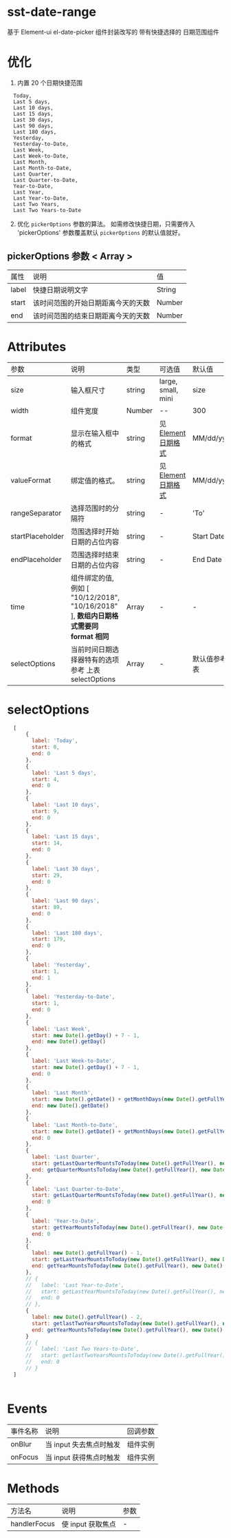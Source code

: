 # sst-date-range 
基于 Element-ui el-date-picker 组件封装改写的 带有快捷选择的 日期范围组件

# 优化
1. 内置 20 个日期快捷范围
```
  Today,
  Last 5 days,
  Last 10 days, 
  Last 15 days, 
  Last 30 days,
  Last 90 days,
  Last 180 days,
  Yesterday,
  Yesterday-to-Date,
  Last Week,
  Last Week-to-Date,
  Last Month,
  Last Month-to-Date,
  Last Quarter,
  Last Quarter-to-Date,
  Year-to-Date,
  Last Year,
  Last Year-to-Date,
  Last Two Years,
  Last Two Years-to-Date
``` 

2. 优化 `pickerOptions` 参数的算法。 如需修改快捷日期，只需要传入 'pickerOptions' 参数覆盖默认 `pickerOptions` 的默认值就好。

## pickerOptions 参数  < Array >
<table>
  <theader>
    <tr>
      <td>属性</td>
      <td>说明</td>
      <td>值</td>
    </tr>
  </theader>
  <tbody>
    <tr>
      <td>label</td>
      <td>快捷日期说明文字</td>
      <td>String</td>
    </tr>
    <tr>
      <td>start</td>
      <td>该时间范围的开始日期距离今天的天数</td>
      <td>Number</td>
    </tr>
     <tr>
        <td>end</td>
        <td>该时间范围的结束日期距离今天的天数</td>
        <td>Number</td>
      </tr>
  </tbody>
</table>


# Attributes

<table>
  <theader>
    <tr>
      <td>参数</td>
      <td>说明</td>
      <td>类型</td>
      <td>可选值</td>
      <td>默认值</td>
    </tr>
  </theader>
  <tbody>
    <tr>
      <td>size</td>
      <td>输入框尺寸</td>
      <td>string</td>
      <td>large, small, mini</td>
      <td>size</td>
    </tr>
    <tr>
      <td>width</td>
      <td>组件宽度</td>
      <td>Number</td>
       <td>--</td>
       <td>300</td>
    </tr>
     <tr>
        <td>format</td>
        <td>显示在输入框中的格式</td>
        <td>string</td>
        <td>见 <a href="http://element-cn.eleme.io/#/zh-CN/component/date-picker">Element 日期格式</a></td>
        <td>MM/dd/yyyy</td>
      </tr>
      <tr>
        <td>valueFormat</td>
        <td>绑定值的格式。</td>
        <td>string</td>
        <td>见 <a href="http://element-cn.eleme.io/#/zh-CN/component/date-picker">Element 日期格式</a></td>
        <td>MM/dd/yyyy</td>
      </tr>
      <tr>
        <td>rangeSeparator</td>
        <td>选择范围时的分隔符</td>
        <td>string</td>
        <td>-</td>
        <td>'To'</td>
      </tr> 
      <tr>
        <td>startPlaceholder</td>
        <td>范围选择时开始日期的占位内容</td>
        <td>string</td>
        <td>-</td>
        <td>Start Date</td>
      </tr> 
      <tr>
        <td>endPlaceholder</td>
        <td>范围选择时结束日期的占位内容</td>
        <td>string</td>
        <td>-</td>
        <td>End Date</td>
      </tr> 
      <tr>
        <td>time</td>
        <td>组件绑定的值, 例如 [ "10/12/2018", "10/16/2018" ], <strong>数组内日期格式需要同 format 相同</stong></td>
        <td>Array</td>
        <td>-</td>
        <td>-</td>
      </tr> 
      <tr>
        <td>selectOptions</td>
        <td>当前时间日期选择器特有的选项 参考 上表 selectOptions</td>
        <td>Array</td>
        <td>-</td>
        <td>默认值参考下表</td>
      </tr>
  </tbody>
</table>


# selectOptions
```js
  [
      {
        label: 'Today',
        start: 0,
        end: 0
      },
      {
        label: 'Last 5 days',
        start: 4,
        end: 0
      },
      {
        label: 'Last 10 days',
        start: 9,
        end: 0
      },
      {
        label: 'Last 15 days',
        start: 14,
        end: 0
      },
      {
        label: 'Last 30 days',
        start: 29,
        end: 0
      },
      {
        label: 'Last 90 days',
        start: 89,
        end: 0
      },
      {
        label: 'Last 180 days',
        start: 179,
        end: 0
      },
      {
        label: 'Yesterday',
        start: 1,
        end: 1
      },
      {
        label: 'Yesterday-to-Date',
        start: 1,
        end: 0
      },
      {
        label: 'Last Week',
        start: new Date().getDay() + 7 - 1,
        end: new Date().getDay()
      },
      {
        label: 'Last Week-to-Date',
        start: new Date().getDay() + 7 - 1,
        end: 0
      },
      {
        label: 'Last Month',
        start: new Date().getDate() + getMonthDays(new Date().getFullYear(), new Date().getMonth()) - 1,
        end: new Date().getDate()
      },
      {
        label: 'Last Month-to-Date',
        start: new Date().getDate() + getMonthDays(new Date().getFullYear(), new Date().getMonth()) - 1,
        end: 0
      },
      {
        label: 'Last Quarter',
        start: getLastQuarterMountsToToday(new Date().getFullYear(), new Date().getMonth() + 1) - 1,
        end: getQuarterMountsToToday(new Date().getFullYear(), new Date().getMonth() + 1)
      },
      {
        label: 'Last Quarter-to-Date',
        start: getLastQuarterMountsToToday(new Date().getFullYear(), new Date().getMonth() + 1) - 1,
        end: 0
      },
      {
        label: 'Year-to-Date',
        start: getYearMountsToToday(new Date().getFullYear(), new Date().getMonth() + 1) - 1,
        end: 0
      },
      {
        label: new Date().getFullYear() - 1,
        start: getLastYearMountsToToday(new Date().getFullYear(), new Date().getMonth() + 1) - 1,
        end: getYearMountsToToday(new Date().getFullYear(), new Date().getMonth() + 1)
      },
      // {
      //   label: 'Last Year-to-Date',
      //   start: getLastYearMountsToToday(new Date().getFullYear(), new Date().getMonth() + 1) - 1,
      //   end: 0
      // },
      {
        label: new Date().getFullYear() - 2,
        start: getlastTwoYearsMountsToToday(new Date().getFullYear(), new Date().getMonth() + 1),
        end: getYearMountsToToday(new Date().getFullYear(), new Date().getMonth() + 1)
      }
      // {
      //   label: 'Last Two Years-to-Date',
      //   start: getlastTwoYearsMountsToToday(new Date().getFullYear(), new Date().getMonth() + 1),
      //   end: 0
      // }
  ]
            
```

# Events

<table>
  <theader>
    <tr>
      <td>事件名称</td>
      <td>说明</td>
      <td>回调参数</td>
    </tr>
  </theader>
  <tbody>
    <tr>
      <td>onBlur</td>
      <td>当 input 失去焦点时触发</td>
      <td>组件实例</td>
    </tr>
    <tr>
      <td>onFocus</td>
      <td>当 input 获得焦点时触发</td>
      <td>组件实例</td>
    </tr>
  </tbody>
</table>

# Methods

<table>
  <theader>
    <tr>
      <td>方法名</td>
      <td>说明</td>
      <td>参数</td>
    </tr>
  </theader>
  <tbody>
    <tr>
      <td>handlerFocus</td>
      <td>使 input 获取焦点</td>
      <td>-</td>
    </tr>
  </tbody>
</table>




